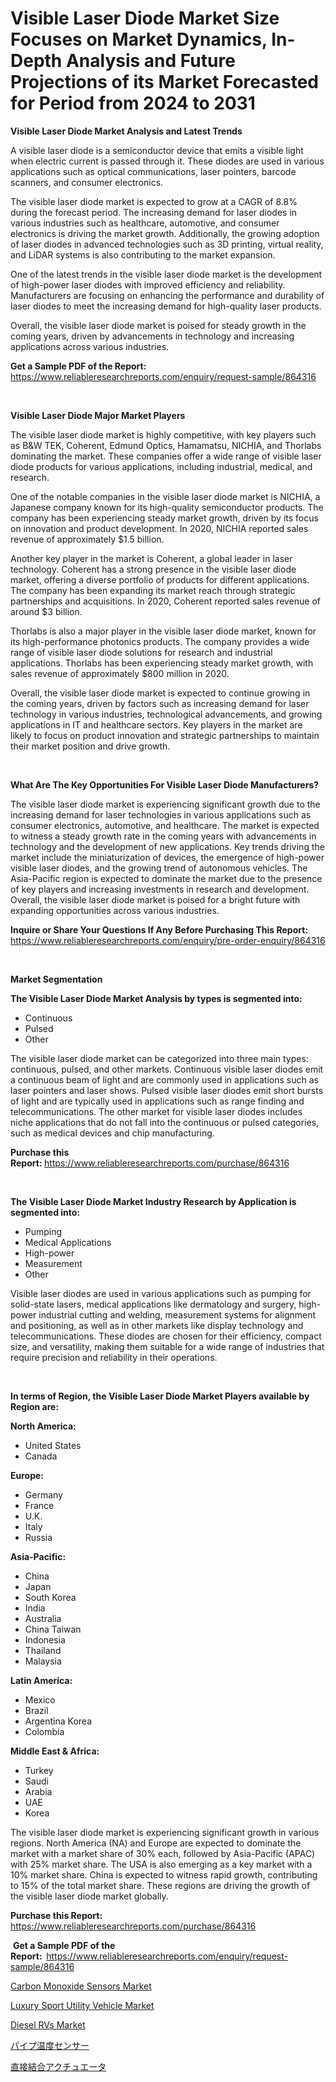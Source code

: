 <p><h1>Visible Laser Diode Market Size Focuses on Market Dynamics, In-Depth Analysis and Future Projections of its Market Forecasted for Period from 2024 to 2031</h1></p><p><strong>Visible Laser Diode Market Analysis and Latest Trends</strong></p>
<p><p>A visible laser diode is a semiconductor device that emits a visible light when electric current is passed through it. These diodes are used in various applications such as optical communications, laser pointers, barcode scanners, and consumer electronics.</p><p>The visible laser diode market is expected to grow at a CAGR of 8.8% during the forecast period. The increasing demand for laser diodes in various industries such as healthcare, automotive, and consumer electronics is driving the market growth. Additionally, the growing adoption of laser diodes in advanced technologies such as 3D printing, virtual reality, and LiDAR systems is also contributing to the market expansion.</p><p>One of the latest trends in the visible laser diode market is the development of high-power laser diodes with improved efficiency and reliability. Manufacturers are focusing on enhancing the performance and durability of laser diodes to meet the increasing demand for high-quality laser products.</p><p>Overall, the visible laser diode market is poised for steady growth in the coming years, driven by advancements in technology and increasing applications across various industries.</p></p>
<p><strong>Get a Sample PDF of the Report:&nbsp;</strong> <a href="https://www.reliableresearchreports.com/enquiry/request-sample/864316">https://www.reliableresearchreports.com/enquiry/request-sample/864316</a></p>
<p>&nbsp;</p>
<p><strong>Visible Laser Diode Major Market Players</strong></p>
<p><p>The visible laser diode market is highly competitive, with key players such as B&W TEK, Coherent, Edmund Optics, Hamamatsu, NICHIA, and Thorlabs dominating the market. These companies offer a wide range of visible laser diode products for various applications, including industrial, medical, and research.</p><p>One of the notable companies in the visible laser diode market is NICHIA, a Japanese company known for its high-quality semiconductor products. The company has been experiencing steady market growth, driven by its focus on innovation and product development. In 2020, NICHIA reported sales revenue of approximately $1.5 billion.</p><p>Another key player in the market is Coherent, a global leader in laser technology. Coherent has a strong presence in the visible laser diode market, offering a diverse portfolio of products for different applications. The company has been expanding its market reach through strategic partnerships and acquisitions. In 2020, Coherent reported sales revenue of around $3 billion.</p><p>Thorlabs is also a major player in the visible laser diode market, known for its high-performance photonics products. The company provides a wide range of visible laser diode solutions for research and industrial applications. Thorlabs has been experiencing steady market growth, with sales revenue of approximately $800 million in 2020.</p><p>Overall, the visible laser diode market is expected to continue growing in the coming years, driven by factors such as increasing demand for laser technology in various industries, technological advancements, and growing applications in IT and healthcare sectors. Key players in the market are likely to focus on product innovation and strategic partnerships to maintain their market position and drive growth.</p></p>
<p>&nbsp;</p>
<p><strong>What Are The Key Opportunities For Visible Laser Diode Manufacturers?</strong></p>
<p><p>The visible laser diode market is experiencing significant growth due to the increasing demand for laser technologies in various applications such as consumer electronics, automotive, and healthcare. The market is expected to witness a steady growth rate in the coming years with advancements in technology and the development of new applications. Key trends driving the market include the miniaturization of devices, the emergence of high-power visible laser diodes, and the growing trend of autonomous vehicles. The Asia-Pacific region is expected to dominate the market due to the presence of key players and increasing investments in research and development. Overall, the visible laser diode market is poised for a bright future with expanding opportunities across various industries.</p></p>
<p><strong>Inquire or Share Your Questions If Any Before Purchasing This Report:</strong> <a href="https://www.reliableresearchreports.com/enquiry/pre-order-enquiry/864316">https://www.reliableresearchreports.com/enquiry/pre-order-enquiry/864316</a></p>
<p>&nbsp;</p>
<p><strong>Market Segmentation</strong></p>
<p><strong>The Visible Laser Diode Market Analysis by types is segmented into:</strong></p>
<p><ul><li>Continuous</li><li>Pulsed</li><li>Other</li></ul></p>
<p><p>The visible laser diode market can be categorized into three main types: continuous, pulsed, and other markets. Continuous visible laser diodes emit a continuous beam of light and are commonly used in applications such as laser pointers and laser shows. Pulsed visible laser diodes emit short bursts of light and are typically used in applications such as range finding and telecommunications. The other market for visible laser diodes includes niche applications that do not fall into the continuous or pulsed categories, such as medical devices and chip manufacturing.</p></p>
<p><strong>Purchase this Report:&nbsp;</strong><a href="https://www.reliableresearchreports.com/purchase/864316">https://www.reliableresearchreports.com/purchase/864316</a></p>
<p>&nbsp;</p>
<p><strong>The Visible Laser Diode Market Industry Research by Application is segmented into:</strong></p>
<p><ul><li>Pumping</li><li>Medical Applications</li><li>High-power</li><li>Measurement</li><li>Other</li></ul></p>
<p><p>Visible laser diodes are used in various applications such as pumping for solid-state lasers, medical applications like dermatology and surgery, high-power industrial cutting and welding, measurement systems for alignment and positioning, as well as in other markets like display technology and telecommunications. These diodes are chosen for their efficiency, compact size, and versatility, making them suitable for a wide range of industries that require precision and reliability in their operations.</p></p>
<p>&nbsp;</p>
<p><strong>In terms of Region, the Visible Laser Diode Market Players available by Region are:</strong></p>
<p>
    <p> <strong> North America: </strong>
        <ul>
            <li>United States</li>
            <li>Canada</li>
        </ul>
        </p> 
    <p> <strong> Europe: </strong>
        <ul>
            <li>Germany</li>
            <li>France</li>
            <li>U.K.</li>
            <li>Italy</li>
            <li>Russia</li>
        </ul>
        </p> 
    <p> <strong> Asia-Pacific: </strong>
        <ul>
            <li>China</li>
            <li>Japan</li>
            <li>South Korea</li>
            <li>India</li>
            <li>Australia</li>
            <li>China Taiwan</li>
            <li>Indonesia</li>
            <li>Thailand</li>
            <li>Malaysia</li>
        </ul>
        </p> 
    <p> <strong> Latin America: </strong>
        <ul>
            <li>Mexico</li>
            <li>Brazil</li>
            <li>Argentina Korea</li>
            <li>Colombia</li>
        </ul>
        </p> 
    <p> <strong> Middle East & Africa: </strong>
        <ul>
            <li>Turkey</li>
            <li>Saudi</li>
            <li>Arabia</li>
            <li>UAE</li>
            <li>Korea</li>
        </ul>
    </p>
    </p>
<p><p>The visible laser diode market is experiencing significant growth in various regions. North America (NA) and Europe are expected to dominate the market with a market share of 30% each, followed by Asia-Pacific (APAC) with 25% market share. The USA is also emerging as a key market with a 10% market share. China is expected to witness rapid growth, contributing to 15% of the total market share. These regions are driving the growth of the visible laser diode market globally.</p></p>
<p><strong>Purchase this Report: </strong><a href="https://www.reliableresearchreports.com/purchase/864316">https://www.reliableresearchreports.com/purchase/864316</a></p>
<p>&nbsp;<strong>Get a Sample PDF of the Report:&nbsp;&nbsp;</strong><a href="https://www.reliableresearchreports.com/enquiry/request-sample/864316">https://www.reliableresearchreports.com/enquiry/request-sample/864316</a></p>
<p><strong></strong></p>
<p><p><a href="https://github.com/khayangel/Market-Research-Report-List-2/blob/main/carbon-monoxide-sensors-market.md">Carbon Monoxide Sensors Market</a></p><p><a href="https://issuu.com/reportprime-2/docs/luxury-sport-utility-vehicle-market-size-2030.pptx">Luxury Sport Utility Vehicle Market</a></p><p><a href="https://issuu.com/reportprime-2/docs/diesel-rvs-market-size-2030.pptx">Diesel RVs Market</a></p><p><a href="https://github.com/ycmtqqhvk3273/Market-Research-Report-List-1/blob/main/492511910589.md">パイプ温度センサー</a></p><p><a href="https://github.com/mathieurico66/Market-Research-Report-List-1/blob/main/298448710590.md">直接結合アクチュエータ</a></p></p>